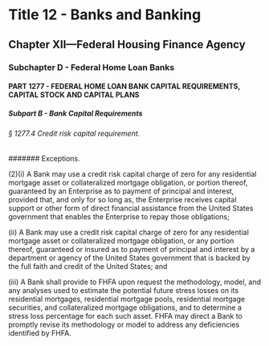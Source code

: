 
# Title 12 - Banks and Banking
## Chapter XII—Federal Housing Finance Agency
### Subchapter D - Federal Home Loan Banks
#### PART 1277 - FEDERAL HOME LOAN BANK CAPITAL REQUIREMENTS, CAPITAL STOCK AND CAPITAL PLANS
##### Subpart B - Bank Capital Requirements
###### § 1277.4 Credit risk capital requirement.
####### Exceptions.

(2)(i) A Bank may use a credit risk capital charge of zero for any residential mortgage asset or collateralized mortgage obligation, or portion thereof, guaranteed by an Enterprise as to payment of principal and interest, provided that, and only for so long as, the Enterprise receives capital support or other form of direct financial assistance from the United States government that enables the Enterprise to repay those obligations;

(ii) A Bank may use a credit risk capital charge of zero for any residential mortgage asset or collateralized mortgage obligation, or any portion thereof, guaranteed or insured as to payment of principal and interest by a department or agency of the United States government that is backed by the full faith and credit of the United States; and

(iii) A Bank shall provide to FHFA upon request the methodology, model, and any analyses used to estimate the potential future stress losses on its residential mortgages, residential mortgage pools, residential mortgage securities, and collateralized mortgage obligations, and to determine a stress loss percentage for each such asset. FHFA may direct a Bank to promptly revise its methodology or model to address any deficiencies identified by FHFA.
